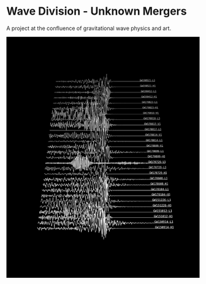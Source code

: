 # Wave Division - Unknown Mergers

A project at the confluence of gravitational wave physics and art.



![some gravitational waves](./plot.png)
